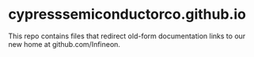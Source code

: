 # cypresssemiconductorco.github.io
This repo contains files that redirect old-form documentation links to our new home at github.com/Infineon.
